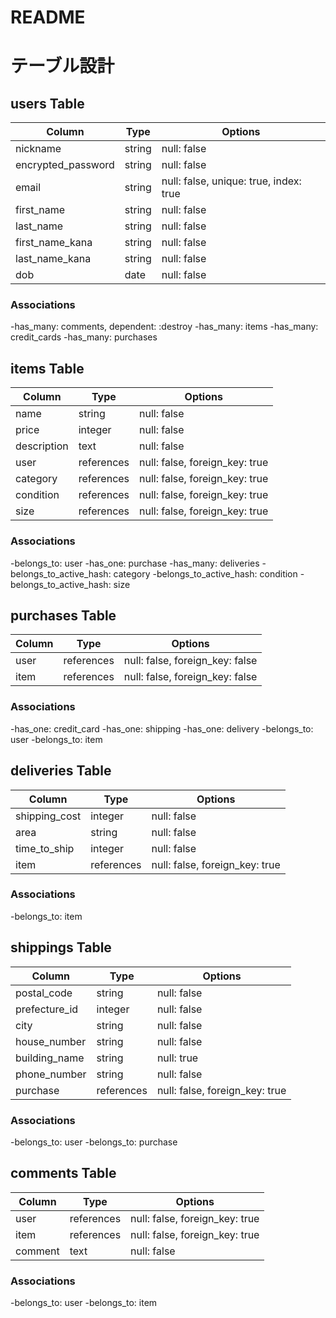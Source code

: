 # README

# テーブル設計

## users Table

| Column             | Type    | Options                                |
| ------------------ | ------- | -------------------------------------- |
| nickname           | string  | null: false                            |
| encrypted_password | string  | null: false                            |
| email              | string  | null: false, unique: true, index: true |
| first_name         | string  | null: false                            |
| last_name          | string  | null: false                            |
| first_name_kana    | string  | null: false                            |
| last_name_kana     | string  | null: false                            |
| dob                | date    | null: false                            |

### Associations
-has_many: comments, dependent: :destroy
-has_many: items
-has_many: credit_cards
-has_many: purchases


## items Table

| Column          | Type       | Options                                |
| --------------- | ---------- | -------------------------------------- |
| name            | string     | null: false                            |
| price           | integer    | null: false                            |
| description     | text       | null: false                            |
| user            | references | null: false, foreign_key: true         |
| category        | references | null: false, foreign_key: true         |
| condition       | references | null: false, foreign_key: true         |
| size            | references | null: false, foreign_key: true         |

### Associations
-belongs_to: user
-has_one: purchase
-has_many: deliveries
-belongs_to_active_hash: category
-belongs_to_active_hash: condition
-belongs_to_active_hash: size

## purchases Table
| Column          | Type       | Options                                |
| --------------- | ---------- | -------------------------------------- |
| user            | references | null: false, foreign_key: false        |
| item            | references | null: false, foreign_key: false        |

### Associations
-has_one: credit_card
-has_one: shipping
-has_one: delivery
-belongs_to: user
-belongs_to: item

## deliveries Table
| Column          | Type       | Options                                |
| --------------- | ---------- | -------------------------------------- |
| shipping_cost   | integer    | null: false                            |
| area            | string     | null: false                            |
| time_to_ship    | integer    | null: false                            |
| item            | references | null: false, foreign_key: true         |

### Associations
-belongs_to: item

## shippings Table
| Column          | Type       | Options                                |
| --------------- | ---------- | -------------------------------------- |
| postal_code     | string     | null: false                            |
| prefecture_id   | integer    | null: false                            |
| city            | string     | null: false                            |
| house_number    | string     | null: false                            |
| building_name   | string     | null: true                             |
| phone_number    | string     | null: false                            |
| purchase        | references | null: false, foreign_key: true         |

### Associations
-belongs_to: user
-belongs_to: purchase

## comments Table
| Column          | Type       | Options                                |
| --------------- | ---------- | -------------------------------------- |
| user            | references | null: false, foreign_key: true         |
| item            | references | null: false, foreign_key: true         |
| comment         | text       | null: false                            |

### Associations
-belongs_to: user
-belongs_to: item